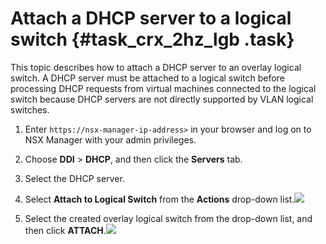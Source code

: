 # Attach a DHCP server to a logical switch {#task_crx_2hz_lgb .task}

This topic describes how to attach a DHCP server to an overlay logical switch. A DHCP server must be attached to a logical switch before processing DHCP requests from virtual machines connected to the logical switch because DHCP servers are not directly supported by VLAN logical switches.

1.  Enter `https://nsx-manager-ip-address>` in your browser and log on to NSX Manager with your admin privileges. 
2.  Choose **DDI** \> **DHCP**, and then click the **Servers** tab. 
3.  Select the DHCP server. 
4.  Select **Attach to Logical Switch** from the **Actions** drop-down list.![](http://static-aliyun-doc.oss-cn-hangzhou.aliyuncs.com/assets/img/85014/154892200936127_en-US.png)

 
5.   Select the created overlay logical switch from the drop-down list, and then click **ATTACH**.![](http://static-aliyun-doc.oss-cn-hangzhou.aliyuncs.com/assets/img/85014/154892200936128_en-US.png)

  

